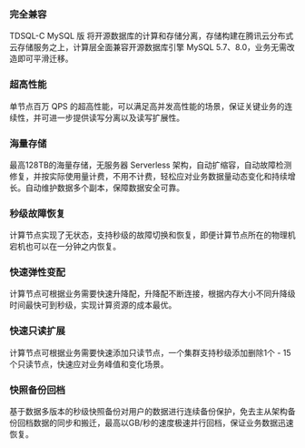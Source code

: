 ### 完全兼容
TDSQL-C MySQL 版 将开源数据库的计算和存储分离，存储构建在腾讯云分布式云存储服务之上，计算层全面兼容开源数据库引擎 MySQL 5.7、8.0，业务无需改造即可平滑迁移。

### 超高性能
单节点百万 QPS 的超高性能，可以满足高并发高性能的场景，保证关键业务的连续性，并可进一步提供读写分离以及读写扩展性。

### 海量存储
最高128TB的海量存储，无服务器 Serverless 架构，自动扩缩容，自动故障检测修复，并按实际使用量计费，不用不计费，轻松应对业务数据量动态变化和持续增长。自动维护数据多个副本，保障数据安全可靠。

### 秒级故障恢复
计算节点实现了无状态，支持秒级的故障切换和恢复，即便计算节点所在的物理机宕机也可以在一分钟之内恢复。

### 快速弹性变配
计算节点可根据业务需要快速升降配，升降配不断连接，根据内存大小不同升降级时间最快可到秒级，实现计算资源的成本最优。

### 快速只读扩展
计算节点可根据业务需要快速添加只读节点，一个集群支持秒级添加删除1个 - 15个只读节点，快速应对业务峰值和变化场景。

### 快照备份回档
基于数据多版本的秒级快照备份对用户的数据进行连续备份保护，免去主从架构备份回档数据的同步和搬迁，最高以GB/秒的速度极速并行回档，保证业务数据迅速恢复。
